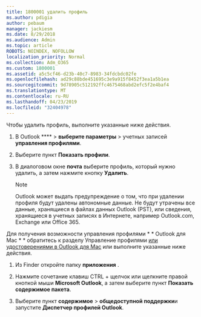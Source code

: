 ```yaml
---
title: 1800001 удалить профиль
ms.author: pdigia
author: pebaum
manager: jackiesm
ms.date: 8/29/2018
ms.audience: Admin
ms.topic: article
ROBOTS: NOINDEX, NOFOLLOW
localization_priority: Normal
ms.collection: Adm_O365
ms.custom: 1800001
ms.assetid: a5c5cf46-d23b-40c7-8983-34fdcbdc02fe
ms.openlocfilehash: ad29c88bde451695c3e9a915f8452f3ea1a5b1ea
ms.sourcegitcommit: 9d78905c512192ffc4675468abd2efc5f2e4baf4
ms.translationtype: MT
ms.contentlocale: ru-RU
ms.lasthandoff: 04/23/2019
ms.locfileid: "32404978"
---
```

Чтобы удалить профиль, выполните указанные ниже действия.
  
1. В Outlook **** \> **выберите параметры** \> учетных записей **управления профилями**.
    
2. Выберите пункт **Показать профили**.
    
3. В диалоговом окне **почта** выберите профиль, который нужно удалить, а затем нажмите кнопку **Удалить**.
    
    > [!NOTE]
    > Outlook может выдать предупреждение о том, что при удалении профиля будут удалены автономные данные. Не будут утрачены все данные, хранящиеся в файлах данных Outlook (PST), или сведения, хранящиеся в учетных записях в Интернете, например Outlook.com, Exchange или Office 365. 
  
Для получения возможности управления профилями * * Outlook для Mac * * обратитесь к разделу Управление профилями [или удостоверениями в Outlook для Mac](https://support.office.com/article/fed2a955-74df-4a24-bef6-78a426958c4c.aspx) или выполните указанные ниже действия. 
  
1. Из Finder откройте папку **приложения** . 
    
2. Нажмите сочетание клавиш CTRL + щелчок или щелкните правой кнопкой мыши **Microsoft Outlook**, а затем выберите пункт **Показать содержимое пакета**.
    
3. Выберите пункт **содержимое** \> **общедоступной поддержки**и запустите **Диспетчер профилей Outlook**.
    

